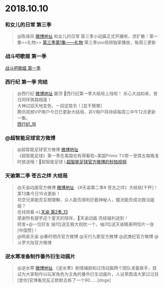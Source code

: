 # 2018.10.10

### 和女儿的日常 第三季

>@陈缘风  [微博地址](https://weibo.com/1671194705/GDixOqGJw)
>和女儿的日常 第三季小动画正式开播啦，求扩散！第一集<<礼物>> [第三季第1集——礼物](https://v.qq.com/x/cover/wcslnjvtpivrvvu/p07372bz21p.html)
>第三季yoo视频独家播放，每周三更新

### 战斗吧歌姬 第一季

[战斗吧歌姬 第一季](https://www.bilibili.com/bangumi/play/ep251610)


### 西行纪 第一季 完结

>@西行纪  [微博地址](https://weibo.com/5872259032/GDfugCTZ1)
>置顶 西行纪第一季大结局上线啦！ 
>杀心大战如来，昔日同伴狭路相逢！  
>大神过招天地变色，一招定胜负！[並不簡單]  
>腾讯视频VIP用户今日已更新大结局，非V用户将持续每周三中午12点更新一集。  
>[西行纪_16](https://v.qq.com/x/cover/0gsf9fytppje54d/y002766q4ol.html)

### @超智能足球官方微博

>@超智能足球官方微博  [微博地址](https://weibo.com/2914849834/GDhTZfPAB)  
>《超智能足球》第一季在美国也有得看啦~美国Primo TV周一至周五每晚准时放送哦！超智能足球 L[超智能足球官方微博的秒拍视频​​](https://weibo.com/tv/v/jFdS2l3hf?fid=1034:4293635995286861)  

### 天谕第二季 苍古之绊 大结局
>@天谕动画官方微博  [微博地址](https://weibo.com/6089568504/GDeINyoKR)
>《#天谕第二季# 苍古之绊》大结局[干杯]！第13集今日10点更新！  
>司空兄弟能否互相理解，众人能否顺利拦截神秘人，瞳洸能否成功救治姐姐？  
>在线观看→L[天谕 第2季_13](https://v.qq.com/x/cover/nk7kmvv2n30p4wg/t0027hbfja2.html?)  
>感谢所有甜芋这个夏天的陪伴，天谕动画 完结福利送到！  
>转发+@一位好友 抽1位送玄极大抱枕一个，抽3位送天谕精美明信片一张[中国赞]！  
>@网易天谕 @秦时明月官方微博 @天行九歌官方微博 @武庚纪官方微博 @斗罗大陆官方微博  


### 逆水寒准备制作番外衍生动画片
>@逆水寒  [微博地址](https://weibo.com/5769940593/GD6W43j9k)
>《逆水寒》剧情编剧和过场动画两个团队准备联手，尝试为大家制作以玩家角色为主角的番外衍生动画片，人设草图请大家过过目[爱你]官博看完反正默默去练了一个90......[doge] ​​​​